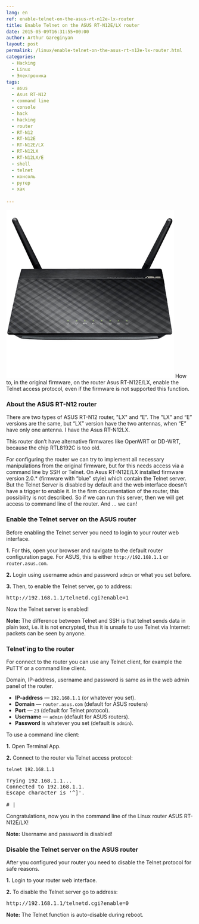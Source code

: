 ```yaml
---
lang: en
ref: enable-telnet-on-the-asus-rt-n12e-lx-router
title: Enable Telnet on the ASUS RT-N12E/LX router
date: 2015-05-09T16:31:55+00:00
author: Arthur Gareginyan
layout: post
permalink: /linux/enable-telnet-on-the-asus-rt-n12e-lx-router.html
categories:
  - Hacking
  - Linux
  - Электроника
tags:
  - asus
  - Asus RT-N12
  - command line
  - console
  - hack
  - hacking
  - router
  - RT-N12
  - RT-N12E
  - RT-N12E/LX
  - RT-N12LX
  - RT-N12LX/E
  - shell
  - telnet
  - консоль
  - рутер
  - хак

---
```


![thumb](/images/enable-telnet-on-the-asus-rt-n12e-lx-router/ASUS-RT-N12-router.png)
How to, in the original firmware, on the router Asus RT-N12E/LX, enable the Telnet access protocol, even if the firmware is not supported this function.


### About the ASUS RT-N12 router

There are two types of ASUS RT-N12 router, "LX" and “E”. The "LX" and “E” versions are the same, but “LX” version have the two antennas, when “E” have only one antenna. I have the Asus RT-N12LX.

This router don’t have alternative firmwares like OpenWRT or DD-WRT, because the chip RTL8192C is too old.

For configuring the router we can try to implement all necessary manipulations from the original firmware, but for this needs access via a command line by SSH or Telnet. On Asus RT-N12E/LX installed firmware version 2.0.* (firmware with “blue” style) which contain the Telnet server. But the Telnet Server is disabled by default and the web interface doesn't have a trigger to enable it. In the firm documentation of the router, this possibility is not described. So if we can run this server, then we will get access to command line of the router. And ... we can!


### Enable the Telnet server on the ASUS router

Before enabling the Telnet server you need to login to your router web interface.

**1.** For this, open your browser and navigate to the default router configuration page. For ASUS, this is either `http://192.168.1.1` or `router.asus.com`.

**2.** Login using username `admin` and password `admin` or what you set before. 

**3.** Then, to enable the Telnet server, go to address:

<pre>
http://192.168.1.1/telnetd.cgi?enable=1
</pre>

Now the Telnet server is enabled!

**Note:** The difference between Telnet and SSH is that telnet sends data in plain text, i.e. it is not encrypted, thus it is unsafe to use Telnet via Internet: packets can be seen by anyone.


### Telnet'ing to the router

For connect to the router you can use any Telnet client, for example the PuTTY or a command line client.

Domain, IP-address, username and password is same as in the web admin panel of the router. 

* **IP-address** — `192.168.1.1` (or whatever you set).
* **Domain** — `router.asus.com` (default for ASUS routers)
* **Port** — `23` (default for Telnet protocol).
* **Username** — `admin` (default for ASUS routers).
* **Password** is whatever you set (default is `admin`).

To use a command line client:

**1.** Open Terminal App.

**2.** Connect to the router via Telnet access protocol:

```sh
telnet 192.168.1.1
```

<pre>
Trying 192.168.1.1...
Connected to 192.168.1.1.
Escape character is '^]'.

# |
</pre>

Congratulations, now you in the command line of the Linux router ASUS RT-N12E/LX!

**Note:** Username and password is disabled!


### Disable the Telnet server on the ASUS router

After you configured your router you need to disable the Telnet protocol for safe reasons.

**1.** Login to your router web interface.

**2.** To disable the Telnet server go to address:

<pre>
http://192.168.1.1/telnetd.cgi?enable=0
</pre>

**Note:** The Telnet function is auto-disable during reboot.
